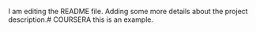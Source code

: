 I am editing the README file. Adding some more details about the project description.# COURSERA
this is an example.
